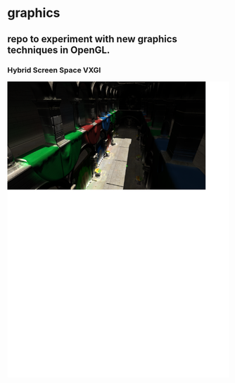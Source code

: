 # graphics
## repo to experiment with new graphics techniques in OpenGL. 

### Hybrid Screen Space VXGI
![Sponza sample of Hybrid SSVXGI](docs/GI_DEMO.png "HSSVXGI Demo")